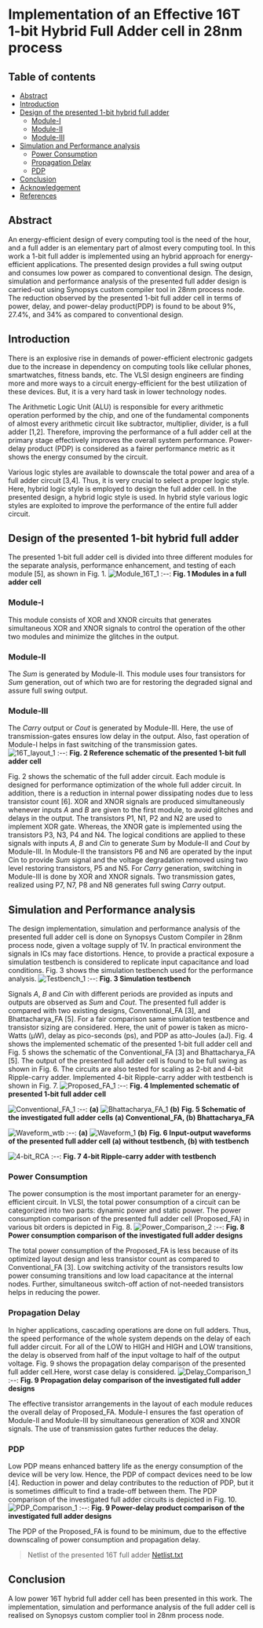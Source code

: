 # Implementation of an Effective 16T 1-bit Hybrid Full Adder cell in 28nm process
## Table of contents
- [Abstract]()
- [Introduction]()
- [Design of the presented 1-bit hybrid full adder]()
  - [Module-I]()
  - [Module-II]()
  - [Module-III]()
- [Simulation and Performance analysis]()
  - [Power Consumption]()
  - [Propagation Delay]()
  - [PDP]()
- [Conclusion]()
- [Acknowledgement]()
- [References]()

## Abstract
An energy-efficient design of every computing tool is the need of the hour, and a full adder is an elementary part of almost every computing tool. In this work a 1-bit full adder is implemented using an hybrid approach for energy-efficient applications. The presented design provides a full swing output and consumes low power as compared to conventional design. The design, simulation and performance analysis of the presented full adder design is carried-out using Synopsys custom compiler tool in 28nm process node. The reduction observed by the presented 1-bit full adder cell in terms of power, delay, and power-delay product(PDP) is found to be about 9%, 27.4%, and 34% as compared to conventional design.

## Introduction
There is an explosive rise in demands of power-efficient electronic gadgets due to the increase in dependency on computing tools like cellular phones, smartwatches, fitness bands, etc. The VLSI design engineers are finding more and more ways to a circuit energy-efficient for the best utilization of these devices. But, it is a very hard task in lower technology nodes.

The Arithmetic Logic Unit (ALU) is responsible for every arithmetic operation performed by the chip, and one of the fundamental components of almost every arithmetic circuit like subtractor, multiplier, divider, is a full adder [1,2]. Therefore, improving the performance of a full adder cell at the primary stage effectively improves the overall system performance. Power-delay product (PDP) is considered as a fairer performance metric as it shows the energy consumed by the circuit. 

Various logic styles are available to downscale the total power and area of a full adder circuit [3,4]. Thus, it is very crucial to select a proper logic style. Here, hybrid logic style is employed to design the full adder cell. In the presented design, a hybrid logic style is used. In hybrid style various logic styles are exploited to improve the performance of the entire full adder circuit.

## Design of the presented 1-bit hybrid full adder
The presented 1-bit full adder cell is divided into three different modules for the separate analysis, performance enhancement, and testing of each module [5], as shown in Fig. 1. 
![Module_16T_1](https://user-images.githubusercontent.com/100459963/155855108-f9929211-197f-43f0-acbb-20c7920b4552.png)
:--:
**Fig. 1 Modules in a full adder cell**

### Module-I 
This module consists of XOR and XNOR circuits that generates simultaneous XOR and XNOR signals to control the operation of the other two modules and minimize the glitches in the output.
### Module-II
The *Sum* is generated by Module-II. This module uses four transistors for *Sum* generation, out of which two are for restoring the degraded signal and assure full swing output. 
### Module-III
The *Carry* output or *Cout* is generated by Module-III. Here, the use of transmission-gates ensures low delay in the output. Also, fast operation of Module-I helps in fast switching of the transmission gates.  
![16T_layout_1](https://user-images.githubusercontent.com/100459963/155855140-fe76db1d-e906-4758-a831-bc52e1f01807.png)
:--:
**Fig. 2 Reference schematic of the presented 1-bit full adder cell**

Fig. 2 shows the schematic of the full adder circuit. Each module is designed for performance optimization of the whole full adder circuit. In addition, there is a reduction in internal power dissipating nodes due to less transistor count [6]. XOR and XNOR signals are produced simultaneously whenever inputs *A* and *B* are given to the first module, to avoid glitches and delays in the output. The transistors P1, N1, P2 and N2 are used to implement XOR gate. Whereas, the XNOR gate is implemented using the transistors P3, N3, P4 and N4. The logical conditions are applied to these signals with inputs *A*, *B* and *Cin* to generate *Sum* by Module-II and *Cout* by Module-III. In Module-II the transistors P6 and N6 are operated by the input Cin to provide *Sum* signal and the voltage degradation removed using two level restoring transistors, P5 and N5. For *Carry* generation, switching in Module-III is done by XOR and XNOR signals. Two transmission gates, realized using P7, N7, P8 and N8 generates full swing *Carry* output.

## Simulation and Performance analysis
The design implementation, simulation and performance analysis of the presented full adder cell is done on Synopsys Custom Compiler in 28nm process node, given a voltage supply of 1V. In practical environment the signals in ICs may face distortions. Hence, to provide a practical exposure a simulation testbench is considered to replicate input capacitance and load conditions. Fig. 3 shows the simulation testbench used for the performance analysis.
![Testbench_1](https://user-images.githubusercontent.com/100459963/155856292-ec8e2066-fa25-42ab-bfee-94162d842e6d.png)
:--:
**Fig. 3 Simulation testbench**

Signals *A*, *B* and *Cin* with different periods are provided as inputs and outputs are observed as *Sum* and *Cout*. The presented full adder is compared with two existing designs, Conventional_FA [3], and Bhattacharya_FA [5]. For a fair comparison same simulation testbence and transistor sizing are considered. Here, the unit of power is taken as micro-Watts (μW), delay as pico-seconds (ps), and PDP as atto-Joules (aJ). Fig. 4 shows the implemented schematic of the presented 1-bit full adder cell and Fig. 5 shows the schematic of the Conventional_FA [3] and Bhattacharya_FA [5]. The output of the presented full adder cell is found to be full swing as shown in Fig. 6. The circuits are also tested for scaling as 2-bit and 4-bit Ripple-carry adder. Implemented 4-bit Ripple-carry adder with testbench is shown in Fig. 7.
![Proposed_FA_1](https://user-images.githubusercontent.com/100459963/155858265-a1407f3a-91ed-4749-a3e0-9e442c15854d.png)
:--:
**Fig. 4 Implemented schematic of presented 1-bit full adder cell**

![Conventional_FA_1](https://user-images.githubusercontent.com/100459963/155858302-b5b49bad-fcc7-4709-aed1-055f7cec09dc.png)
:--:
**(a)**
![Bhattacharya_FA_1](https://user-images.githubusercontent.com/100459963/155858315-5c91ab5b-4619-4d77-8f2e-5bbf5e96e215.png)
**(b)**
**Fig. 5 Schematic of the investigated full adder cells (a) Conventional_FA, (b) Bhattacharya_FA**

![Waveform_wtb](https://user-images.githubusercontent.com/100459963/155861445-5f5f3dae-459d-4185-bf18-ed5aeadb21f1.png)
:--:
**(a)**
![Waveform_1](https://user-images.githubusercontent.com/100459963/155858494-b49f8415-9829-4db8-8bfd-b750364e4d3f.png)
**(b)**
**Fig. 6 Input-output waveforms of the presented full adder cell (a) without testbench, (b) with testbench**

![4-bit_RCA](https://user-images.githubusercontent.com/100459963/155859065-6905b5f2-3055-4f15-99fb-1a4e3c8ebe5e.png)
:--:
**Fig. 7 4-bit Ripple-carry adder with testbench**

### Power Consumption
The power consumption is the most important parameter for an energy-efficient circuit. In VLSI, the total power consumption of a circuit can be categorized into two parts: dynamic power and static power. The power consumption comparison of the presented full adder cell (Proposed_FA) in various bit orders is depicted in Fig. 8.
![Power_Comparison_2](https://user-images.githubusercontent.com/100459963/155859307-48a976bd-3559-4044-9d68-0eb7e520ebf4.png)
:--:
**Fig. 8 Power consumption comparison of the investigated full adder designs**

The total power consumption of the Proposed_FA is less because of its optimized layout design and less transistor count as compared to Conventional_FA [3]. Low switching activity of the transistors results low power consuming transitions and low load capacitance at the internal nodes. Further, simultaneous switch-off action of not-needed transistors helps in reducing the power.

### Propagation Delay
In higher applications, cascading operations are done on full adders. Thus, the speed performance of the whole system depends on the delay of each full adder circuit. For all of the LOW to HIGH and HIGH and LOW transitions, the delay is observed from half of the input voltage to half of the output voltage. Fig. 9 shows the propagation delay comparison of the presented full adder cell.Here, worst case delay is considered.
![Delay_Comparison_1](https://user-images.githubusercontent.com/100459963/155859650-37302b68-07b1-427c-ad07-f7fa64fa466b.png)
:--:
**Fig. 9 Propagation delay comparison of the investigated full adder designs**

The effective transistor arrangements in the layout of each module reduces the overall delay of Proposed_FA. Module-I ensures the fast operation of Module-II and Module-III by simultaneous generation of XOR and XNOR signals. The use of transmission gates further reduces the delay.

### PDP
Low PDP means enhanced battery life as the energy consumption of the device will be very low. Hence, the PDP of compact devices need to be low [4]. Reduction in power and delay contributes to the reduction of PDP, but it is sometimes difficult to find a trade-off between them. The PDP comparison of the investigated full adder circuits is depicted in Fig. 10. 
![PDP_Comparison_1](https://user-images.githubusercontent.com/100459963/155860940-e3ae9c1f-6e3c-4a86-860a-ef7a088f8007.png)
:--:
**Fig. 9 Power-delay product comparison of the investigated full adder designs**

The PDP of the Proposed_FA is found to be minimum, due to the effective downscaling of power consumption and propagation delay.

> Netlist of the presented 16T full adder
[Netlist.txt](https://github.com/AyushKanojiaNIT/IITH_Hackathon/files/8147646/Netlist.txt)

## Conclusion
A low power 16T hybrid full adder cell has been presented in this work. The implementation, simulation and performance analysis of the full adder cell is realised on Synopsys custom complier tool in 28nm process node. 
